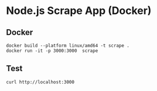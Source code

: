 # Node.js Scrape App (Docker)

## Docker
```
docker build --platform linux/amd64 -t scrape . 
docker run -it -p 3000:3000  scrape 
```

## Test
```
curl http://localhost:3000
```

